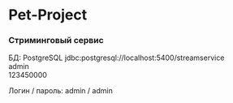 # Pet-Project

### Стриминговый сервис

БД: PostgreSQL
jdbc:postgresql://localhost:5400/streamservice  
admin  
123450000

Логин / пароль: admin / admin

